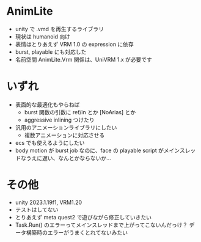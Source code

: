 # AnimLite
- unity で .vmd を再生するライブラリ
- 現状は humanoid 向け
- 表情はとりあえず VRM 1.0 の expression に依存
- burst, playable にも対応した
- 名前空間 AnimLite.Vrm 関係は、UniVRM 1.x が必要です

# いずれ
- 表面的な最適化もやらねば
  - burst 関数の引数に ref/in とか [NoArias] とか
  - aggressive inlining つけたり
- 汎用のアニメーションライブラリにしたい
  - 複数アニメーションに対応させる
- ecs でも使えるようにしたい
- body motion が burst job なのに、face の playable script がメインスレッドなうえに遅い、なんとかならないか…

# その他
- unity 2023.1.19f1, VRM1.20
- テストはしてない
- とりあえず meta quest2 で遊びながら修正していきたい
- Task.Run() のエラーってメインスレッドまで上がってこないんだっけ？
  データ構築時のエラーがうまくとれてないみたい
